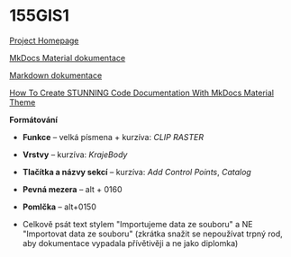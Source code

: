 # 155GIS1

[Project Homepage](https://k155cvut.github.io/gis-1/)

[MkDocs Material dokumentace](https://squidfunk.github.io/mkdocs-material/)

[Markdown dokumentace](https://www.markdownguide.org/basic-syntax/)

[How To Create STUNNING Code Documentation With MkDocs Material Theme](https://www.youtube.com/watch?v=Q-YA_dA8C20&t=767s)

**Formátování**

- **Funkce** – velká písmena + kurzíva: _CLIP RASTER_
- **Vrstvy** – kurzíva: _KrajeBody_
- **Tlačítka a názvy sekcí** – kurzíva: _Add Control Points_, _Catalog_
- **Pevná mezera** – alt + 0160
- **Pomlčka** – alt+0150

- Celkově psát text stylem "Importujeme data ze souboru" a NE "Importovat data ze souboru" (zkrátka snažit se nepoužívat trpný rod, aby dokumentace vypadala přívětivěji a ne jako diplomka)
